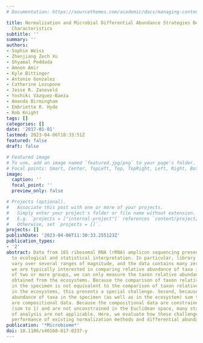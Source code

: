 ```yaml
---
# Documentation: https://sourcethemes.com/academic/docs/managing-content/

title: Normalization and Microbial Differential Abundance Strategies Depend upon Data
  Characteristics
subtitle: ''
summary: ''
authors:
- Sophie Weiss
- Zhenjiang Zech Xu
- Shyamal Peddada
- Amnon Amir
- Kyle Bittinger
- Antonio Gonzalez
- Catherine Lozupone
- Jesse R. Zaneveld
- Yoshiki Vázquez-Baeza
- Amanda Birmingham
- Embriette R. Hyde
- Rob Knight
tags: []
categories: []
date: '2017-01-01'
lastmod: 2023-04-06T10:33:51Z
featured: false
draft: false

# Featured image
# To use, add an image named `featured.jpg/png` to your page's folder.
# Focal points: Smart, Center, TopLeft, Top, TopRight, Left, Right, BottomLeft, Bottom, BottomRight.
image:
  caption: ''
  focal_point: ''
  preview_only: false

# Projects (optional).
#   Associate this post with one or more of your projects.
#   Simply enter your project's folder or file name without extension.
#   E.g. `projects = ["internal-project"]` references `content/project/deep-learning/index.md`.
#   Otherwise, set `projects = []`.
projects: []
publishDate: '2023-04-06T11:30:33.255123Z'
publication_types:
- '2'
abstract: Data from 16S ribosomal RNA (rRNA) amplicon sequencing present challenges
  to ecological and statistical interpretation. In particular, library sizes often
  vary over several ranges of magnitude, and the data contains many zeros. Although
  we are typically interested in comparing relative abundance of taxa in the ecosystem
  of two or more groups, we can only measure the taxon relative abundance in specimens
  obtained from the ecosystems. Because the comparison of taxon relative abundance
  in the specimen is not equivalent to the comparison of taxon relative abundance
  in the ecosystems, this presents a special challenge. Second, because the relative
  abundance of taxa in the specimen (as well as in the ecosystem) sum to 1, these
  are compositional data. Because the compositional data are constrained by the simplex
  (sum to 1) and are not unconstrained in the Euclidean space, many standard methods
  of analysis are not applicable. Here, we evaluate how these challenges impact the
  performance of existing normalization methods and differential abundance analyses.
publication: '*Microbiome*'
doi: 10.1186/s40168-017-0237-y
---
```

